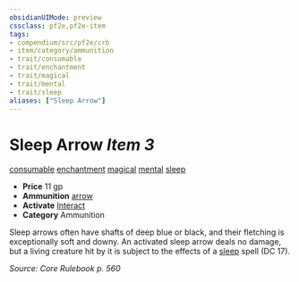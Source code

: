```yaml
---
obsidianUIMode: preview
cssclass: pf2e,pf2e-item
tags:
- compendium/src/pf2e/crb
- item/category/ammunition
- trait/consumable
- trait/enchantment
- trait/magical
- trait/mental
- trait/sleep
aliases: ["Sleep Arrow"]
---
```

# Sleep Arrow *Item 3*  
[consumable](../../../Rules/traits/consumable.md)  [enchantment](../../../Rules/traits/enchantment.md)  [magical](../../../Rules/traits/magical.md)  [mental](../../../Rules/traits/mental.md)  [sleep](../../../Rules/traits/sleep.md)  

- **Price** 11 gp
- **Ammunition** [arrow](arrow.md)
- **Activate** [Interact](../../../Rules/actions/interact.md)
- **Category** Ammunition

Sleep arrows often have shafts of deep blue or black, and their fletching is exceptionally soft and downy. An activated sleep arrow deals no damage, but a living creature hit by it is subject to the effects of a [sleep](../../spells/sleep.md) spell (DC 17).

*Source: Core Rulebook p. 560*